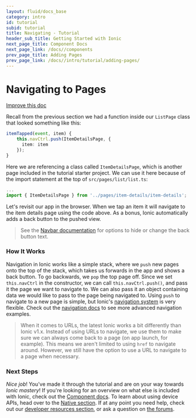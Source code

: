 ```yaml
---
layout: fluid/docs_base
category: intro
id: tutorial
subid: tutorial
title: Navigating - Tutorial
header_sub_title: Getting Started with Ionic
next_page_title: Component Docs
next_page_link: /docs//components
prev_page_title: Adding Pages
prev_page_link: /docs//intro/tutorial/adding-pages/
---
```


<h1 class="title">Navigating to Pages</h1>

<a class="improve-v2-docs" href='https://github.com/ionic-team/ionic-site/edit/master/content/docs/intro/tutorial/navigation/index.md'>
Improve this doc
</a>

Recall from the previous section we had a function inside our `ListPage` class that looked something like this:

```typescript
itemTapped(event, item) {
    this.navCtrl.push(ItemDetailsPage, {
      item: item
    });
}
```

Here we are referencing a class called `ItemDetailsPage`, which is another page included in the tutorial starter project. We can use it here because of the import statement at the top of `src/pages/list/list.ts`:

```typescript
...
import { ItemDetailsPage } from '../pages/item-details/item-details';
```

Let's revisit our app in the browser. When we tap an item it will navigate to the item details page using the code above. As a bonus, Ionic automatically adds a back button to the pushed view.
>See the [Navbar documentation](../../../api/components/toolbar/Navbar) for options to hide or change the back button text.

### How It Works

Navigation in Ionic works like a simple stack, where we `push` new pages onto the top of the stack, which takes us forwards in the app and shows a back button. To go backwards, we `pop` the top page off. Since we set `this.navCtrl` in the constructor, we can call `this.navCtrl.push()`, and pass it the page we want to navigate to. We can also pass it an object containing data we would like to pass to the page being navigated to. Using `push` to navigate to a new page is simple, but Ionic's [navigation system](../../../components/#navigation) is very flexible. Check out the [navigation docs](../../../components/#navigation) to see more advanced navigation examples.


> When it comes to URLs, the latest Ionic works a bit differently than Ionic v1.x. Instead of using URLs to navigate, we use them to make sure we can always come back to a page (on app launch, for example).  This means we aren't limited to using `href` to navigate around. However,  we still have the option to use a URL to navigate to a page when necessary.


### Next Steps

*Nice job*! You've made it through the tutorial and are on your way towards *Ionic mastery*! If you're looking for an overview on what else is included with Ionic, check out the [Component docs](../../../components). To learn about using device APIs, head over to the [Native section](../../../native/). If at any point you need help, check out our [developer resources section](../../../developer-resources/), or ask a question on [the forums](http://forum.ionicframework.com/).
